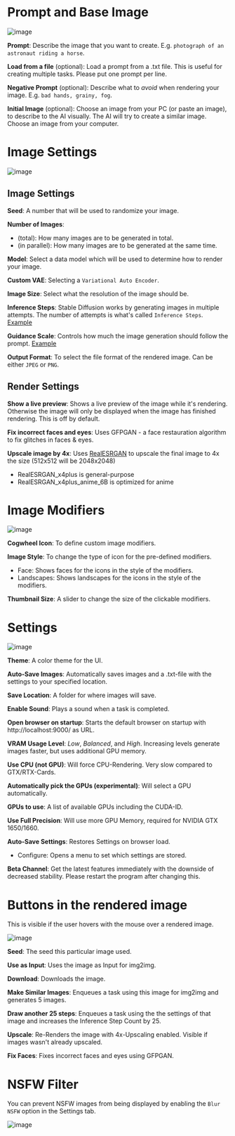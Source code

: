 # Prompt and Base Image

![image](https://github.com/easydiffusion/easydiffusion/assets/844287/ad9e8d5f-44f4-44ed-8da9-5b45c3e44ea1)

**Prompt**: Describe the image that you want to create. E.g. `photograph of an astronaut riding a horse`.

**Load from a file** (optional): Load a prompt from a .txt file. This is useful for creating multiple tasks. Please put one prompt per line.

**Negative Prompt** (optional): Describe what to *avoid* when rendering your image. E.g. `bad hands, grainy, fog`.

**Initial Image** (optional): Choose an image from your PC (or paste an image), to describe to the AI visually. The AI will try to create a similar image. Choose an image from your computer.

# Image Settings

![image](https://github.com/easydiffusion/easydiffusion/assets/844287/3dfe1cf6-2d50-4b68-b1cd-7549da691160)

## Image Settings
**Seed**: A number that will be used to randomize your image. 

**Number of Images**: 
  * (total): How many images are to be generated in total.
  * (in parallel): How many images are to be generated at the same time.

**Model**: Select a data model which will be used to determine how to render your image.

**Custom VAE**: Selecting a `Variational Auto Encoder`.

**Image Size**: Select what the resolution of the image should be.

**Inference Steps**: Stable Diffusion works by generating images in multiple attempts. The number of attempts is what's called `Inference Steps`. 
[Example](https://getimg.ai/guides/interactive-guide-to-stable-diffusion-steps-parameter)

**Guidance Scale**: Controls how much the image generation should follow the prompt. [Example](https://getimg.ai/guides/interactive-guide-to-stable-diffusion-guidance-scale-parameter)

**Output Format**: To select the file format of the rendered image. Can be either `JPEG` or `PNG`.

## Render Settings

**Show a live preview**: Shows a live preview of the image while it's rendering. Otherwise the image will only be displayed when the image has finished rendering. This is off by default.

**Fix incorrect faces and eyes**: Uses GFPGAN - a face restauration algorithm to fix glitches in faces & eyes.

**Upscale image by 4x**: Uses [RealESRGAN](https://github.com/xinntao/Real-ESRGAN) to upscale the final image to 4x the size (512x512 will be 2048x2048)
  * RealESRGAN_x4plus is general-purpose
  * RealESRGAN_x4plus_anime_6B is optimized for anime

# Image Modifiers

![image](https://user-images.githubusercontent.com/110454200/213927607-9a4323cb-4178-4645-9645-43bf768641f4.png)

**Cogwheel Icon**: To define custom image modifiers.

**Image Style**: To change the type of icon for the pre-defined modifiers.
  * Face: Shows faces for the icons in the style of the modifiers.
  * Landscapes: Shows landscapes for the icons in the style of the modifiers.

**Thumbnail Size**: A slider to change the size of the clickable modifiers.

# Settings

![image](https://user-images.githubusercontent.com/844287/227230807-58edc7a0-5744-48c6-a6bb-3b06b21e8c8e.png)

**Theme**: A color theme for the UI.

**Auto-Save Images**: Automatically saves images and a .txt-file with the settings to your specified location.

**Save Location**: A folder for where images will save.

**Enable Sound**: Plays a sound when a task is completed.

**Open browser on startup**: Starts the default browser on startup with http://localhost:9000/ as URL.

**VRAM Usage Level**: *Low*, *Balanced*, and *High*. Increasing levels generate images faster, but uses additional GPU memory.

**Use CPU (not GPU)**: Will force CPU-Rendering. Very slow compared to GTX/RTX-Cards.

**Automatically pick the GPUs (experimental)**: Will select a GPU automatically.

**GPUs to use**: A list of available GPUs including the CUDA-ID.

**Use Full Precision**: Will use more GPU Memory, required for NVIDIA GTX 1650/1660.

**Auto-Save Settings**: Restores Settings on browser load.
  * Configure: Opens a menu to set which settings are stored.

**Beta Channel**: Get the latest features immediately with the downside of decreased stability. Please restart the program after changing this.

# Buttons in the rendered image 
This is visible if the user hovers with the mouse over a rendered image.

![image](https://user-images.githubusercontent.com/2499585/200590572-b2ef2d74-1a5d-4394-8899-47c8578bedf1.png)

**Seed**: The seed this particular image used.

**Use as Input**: Uses the image as Input for img2img.

**Download**: Downloads the image.

**Make Similar Images**: Enqueues a task using this image for img2img and generates 5 images.

**Draw another 25 steps**: Enqueues a task using the the settings of that image and increases the Inference Step Count by 25.

**Upscale**: Re-Renders the image with 4x-Upscaling enabled. Visible if images wasn't already upscaled.

**Fix Faces**: Fixes incorrect faces and eyes using GFPGAN.

# NSFW Filter
You can prevent NSFW images from being displayed by enabling the `Blur NSFW` option in the Settings tab.

![image](https://user-images.githubusercontent.com/844287/236732669-4996a782-04c1-4d57-b2c2-e49e43c563dd.png)
